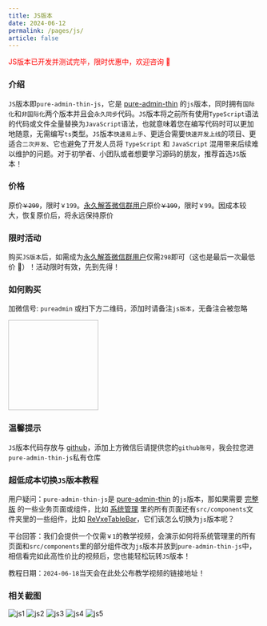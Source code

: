 ```yaml
---
title: JS版本
date: 2024-06-12
permalink: /pages/js/
article: false
---
```


<p style="color:red">JS版本已开发并测试完毕，限时优惠中，欢迎咨询 🎉</p>

### 介绍

`JS`版本即`pure-admin-thin-js`，它是 [pure-admin-thin](https://github.com/pure-admin/pure-admin-thin) 的`js`版本，同时拥有`国际化`和`非国际化`两个版本并且会`永久同步`代码。`JS`版本将之前所有使用`TypeScript`语法的代码或文件全量替换为`JavaScript`语法，也就意味着您在编写代码时可以更加地随意，无需编写`ts`类型。`JS`版本`快速易上手`、更适合需要`快速开发上线`的项目、更适合`二次开发`、它也避免了开发人员将 `TypeScript` 和 `JavaScript` 混用带来后续难以维护的问题。对于初学者、小团队或者想要学习源码的朋友，推荐首选`JS`版本！

### 价格

原价<span class="money-deleted">`￥299`</span>，限时`￥199`。[永久解答微信群用户](/pages/service/#永久解答微信群)原价<span class="money-deleted">`￥199`</span>，限时`￥99`。因成本较大，恢复原价后，将永远保持原价

### 限时活动

购买`JS版本`后，如需成为[永久解答微信群用户](/pages/service/#永久解答微信群)仅需`298`即可（这也是最后一次最低价 🤝）！活动限时有效，先到先得！

### 如何购买

加微信号: `pureadmin` 或扫下方二维码，添加时请备注`js版本`，无备注会被忽略

<img :src="$withBase('/img/support/addWx.jpg')" width="180px" height="180px" />

### 温馨提示

`JS`版本代码存放与 [github](https://github.com/)，添加上方微信后请提供您的`github账号`，我会拉您进`pure-admin-thin-js`私有仓库

### 超低成本切换`JS`版本教程

用户疑问：`pure-admin-thin-js`是 [pure-admin-thin](https://github.com/pure-admin/pure-admin-thin) 的`js`版本，那如果需要 [完整版](https://github.com/pure-admin/vue-pure-admin) 的一些业务页面或组件，比如 [系统管理](https://github.com/pure-admin/vue-pure-admin/tree/main/src/views/system) 里的所有页面还有`src/components`文件夹里的一些组件，比如 [ReVxeTableBar](https://github.com/pure-admin/vue-pure-admin/tree/main/src/components/ReVxeTableBar)，它们该怎么切换为`js`版本呢？

平台回答：我们会提供一个仅需`￥1`的教学视频，会演示如何将系统管理里的所有页面和`src/components`里的部分组件改为`js`版本并放到`pure-admin-thin-js`中，相信看完如此高性价比的视频后，您也能轻松玩转`JS`版本！

教程日期：`2024-06-18`当天会在此处公布教学视频的链接地址！

### 相关截图

![js1](~@alias/img/js/1.jpg)
![js2](~@alias/img/js/2.jpg)
![js3](~@alias/img/js/3.jpg)
![js4](~@alias/img/js/4.jpg)
![js5](~@alias/img/js/5.jpg)

<style scoped>
.money-deleted {
  position: relative;
  text-decoration: none;
}
.money-deleted::before {
  content: "";
  position: absolute;
  left: 0;
  bottom: 35%;
  width: 100%;
  height: 1px;
  background-color: black;
}
</style>
